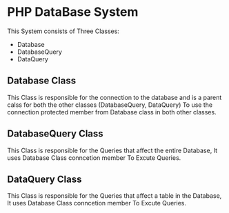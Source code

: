 # **PHP DataBase System**



This System consists of Three Classes:

- Database
- DatabaseQuery
- DataQuery

## **Database Class**

This Class is responsible for the connection to the database
and is a parent calss for both the other classes (DatabaseQuery, DataQuery)
To use the connection protected member from Database class  in both other classes.


## **DatabaseQuery Class**

This Class is responsible for the Queries that affect the entire Database, 
It uses Database Class conncetion member To Excute Queries.


## **DataQuery Class**

This Class is responsible for the Queries that affect a table in the Database, 
It uses Database Class conncetion member To Excute Queries.






